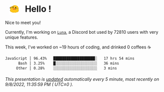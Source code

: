 <h1>   <img src="./spoinky.gif" style="vertical-align:middle;" width="30px">   Hello ! </h1>

Nice to meet you!

Currently, I'm working on <a href='https://github.com/Asgarrrr/Luna'>`Luna`</a>, a Discord bot used by 72810 users with very unique features.

This week, I've worked on ~19 hours of coding, and drinked 0 coffees ☕

```
JavaScript │ 96.43%   ███████████████████░   17 hrs 54 mins
      Bash │ 3.25%    █░░░░░░░░░░░░░░░░░░░   36 mins
     Other │ 0.28%    ░░░░░░░░░░░░░░░░░░░░   3 mins
```

###### This presentation is [updated](https://github.com/Asgarrrr) automatically every 5 minute, most recently on 9/8/2022, 11:35:59 PM ( UTC±0 ).